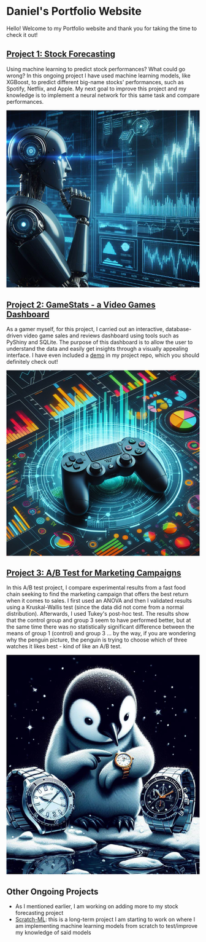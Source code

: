 # Daniel's Portfolio Website

Hello! Welcome to my Portfolio website and thank you for taking the time to check it out!

## [Project 1: Stock Forecasting](https://github.com/dani-dr06/Stock-forecast)
Using machine learning to predict stock performances? What could go wrong? In this ongoing project I have used machine learning models, like XGBoost, to predict different big-name stocks' performances, such as Spotify, Netflix, and Apple. My next goal to improve this project and my knowledge is to implement a neural network for this same task and compare performances.

![](/images/stock.png)

## [Project 2: GameStats - a Video Games Dashboard](https://github.com/dani-dr06/VG-dashboard)
As a gamer myself, for this project, I carried out an interactive, database-driven video game sales and reviews dashboard using tools such as PyShiny and SQLite. The purpose of this dashboard is to allow the user to understand the data and easily get insights through a visually appealing interface. I have even included a [demo](https://github.com/dani-dr06/VG-dashboard#demo) in my project repo, which you should definitely check out!

![](/images/vgames.png)

## [Project 3: A/B Test for Marketing Campaigns](https://github.com/dani-dr06/ABtesting)
In this A/B test project, I compare experimental results from a fast food chain seeking to find the marketing campaign that offers the best return when it comes to sales. I first used an ANOVA and then I validated results using a Kruskal-Wallis test (since the data did not come from a normal distribution). Afterwards, I used Tukey's post-hoc test. The results show that the control group and group 3 seem to have performed better, but at the same time there was no statistically significant difference between the means of group 1 (control) and group 3 ... by the way, if you are wondering why the penguin picture, the penguin is trying to choose which of three watches it likes best - kind of like an A/B test.


![](/images/ab.png)

## Other Ongoing Projects
- As I mentioned earlier, I am working on adding more to my stock forecasting project
- [Scratch-ML](https://github.com/dani-dr06/Scratch-M): this is a long-term project I am starting to work on where I am implementing machine learning models from scratch to test/improve my knowledge of said models
